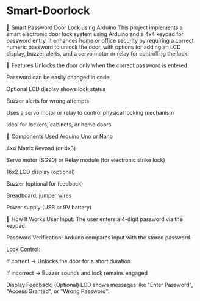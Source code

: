 # Smart-Doorlock
🔐 Smart Password Door Lock using Arduino
This project implements a smart electronic door lock system using Arduino and a 4x4 keypad for password entry. It enhances home or office security by requiring a correct numeric password to unlock the door, with options for adding an LCD display, buzzer alerts, and a servo motor or relay for controlling the lock.

🚪 Features
Unlocks the door only when the correct password is entered

Password can be easily changed in code

Optional LCD display shows lock status

Buzzer alerts for wrong attempts

Uses a servo motor or relay to control physical locking mechanism

Ideal for lockers, cabinets, or home doors

🧰 Components Used
Arduino Uno or Nano

4x4 Matrix Keypad (or 4x3)

Servo motor (SG90) or Relay module (for electronic strike lock)

16x2 LCD display (optional)

Buzzer (optional for feedback)

Breadboard, jumper wires

Power supply (USB or 9V battery)

🔐 How It Works
User Input: The user enters a 4-digit password via the keypad.

Password Verification: Arduino compares input with the stored password.

Lock Control:

If correct → Unlocks the door for a short duration

If incorrect → Buzzer sounds and lock remains engaged

Display Feedback: (Optional) LCD shows messages like "Enter Password", "Access Granted", or "Wrong Password".
